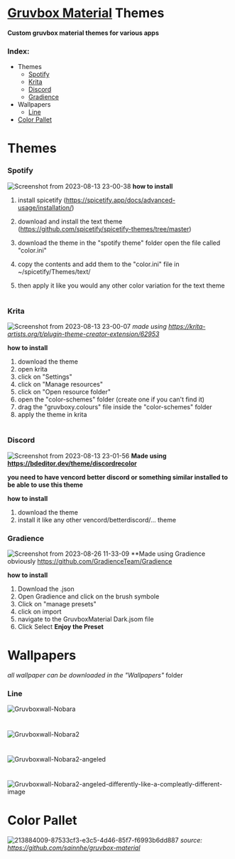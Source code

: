 # [Gruvbox Material](https://github.com/sainnhe/gruvbox-material) Themes

**Custom gruvbox material themes for various apps**

### Index:
- Themes
  - [Spotify](#spotify)
  - [Krita](#krita)
  - [Discord](#discord)
  - [Gradience](#gradience)
- Wallpapers
  - [Line](#line)
- [Color Pallet](#color-pallet)
# Themes

### **Spotify**
![Screenshot from 2023-08-13 23-00-38](https://github.com/Costeer/gruvbox-material-themes/assets/142180709/89129ba6-0b3f-4ac4-ad59-f0c17c077d32)
**how to install**
1) install spicetify (https://spicetify.app/docs/advanced-usage/installation/)

2) download and install the text theme (https://github.com/spicetify/spicetify-themes/tree/master)

3) download the theme in the "spotify theme" folder open the file called "color.ini"

4) copy the contents and add them to the "color.ini" file in ~/spicetify/Themes/text/

5) then apply it like you would any other color variation for the text theme

#
### **Krita**
![Screenshot from 2023-08-13 23-00-07](https://github.com/Costeer/gruvbox-material-themes/assets/142180709/c7eb58ab-acb6-4f70-9fb6-1bbf62cabb44)
*made using https://krita-artists.org/t/plugin-theme-creator-extension/62953*

**how to install**
1) download the theme
2) open krita
3) click on "Settings"
4) click on "Manage resources"
5) click on "Open resource folder"
6) open the "color-schemes" folder (create one if you can't find it)
7) drag the "gruvboxy.colours" file inside the "color-schemes" folder
8) apply the theme in krita

#
### Discord
![Screenshot from 2023-08-13 23-01-56](https://github.com/Costeer/gruvbox-material-themes/assets/142180709/fc8b1194-a400-4ce5-99c7-9c892c086439)
**Made using https://bdeditor.dev/theme/discordrecolor**

**you need to have vencord better discord or something similar installed to be able to use this theme**

**how to install**
1) download the theme
2) install it like any other vencord/betterdiscord/... theme

### Gradience
![Screenshot from 2023-08-26 11-33-09](https://github.com/Costeer/Gruvbox-Material-Themes/assets/142180709/deb4b25c-35c3-4055-bb0b-0520bef55d61)
**Made using Gradience obviously https://github.com/GradienceTeam/Gradience

**how to install**
1) Download the .json
2) Open Gradience and click on the brush symbole
3) Click on "manage presets"
4) click on import
5) navigate to the GruvboxMaterial Dark.jsom file
6) Click Select
**Enjoy the Preset**


# Wallpapers
*all wallpaper can be downloaded in the "Wallpapers"*
 folder
### Line
![Gruvboxwall-Nobara](https://github.com/Costeer/gruvbox-material-themes/assets/142180709/9603fa48-c3df-4fd5-b94c-cd03ce982186)
#
![Gruvboxwall-Nobara2](https://github.com/Costeer/gruvbox-material-themes/assets/142180709/8b43db51-d51b-49ed-9709-4e138e16e4a4)
#
![Gruvboxwall-Nobara2-angeled](https://github.com/Costeer/gruvbox-material-themes/assets/142180709/ccfb3842-cff5-434c-962c-ec9bf9c57752)
#
![Gruvboxwall-Nobara2-angeled-differently-like-a-compleatly-different-image](https://github.com/Costeer/gruvbox-material-themes/assets/142180709/f314436d-ccce-467f-9431-23b9a1b5c94b)

# Color Pallet
![213884009-87533cf3-e3c5-4d46-85f7-f6993b6dd887](https://github.com/Costeer/Gruvbox-Material-Themes/assets/142180709/3e46c0d1-cbf2-43ef-a338-250b86616d5d)
*source: https://github.com/sainnhe/gruvbox-material*
